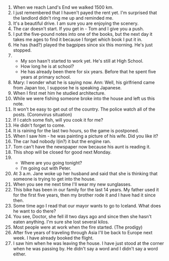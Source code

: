 1. When we reach Land's End we walked 1500 km.
2. I just remembered that I haven't payed the rent yet. I'm surprised that the landlord didn't ring me up and reminded me.
3. It's a beautiful drive. I am sure you are enjoying the scenery.
4. The car doesn't start. If you get in - Tom and I give you a push.
5. I put the five-pound notes into one of the books, but the next day it takes me ages to find it because I forget which book I put it in.
6. He has (had?) played the bagpipes since six this morning. He's just stopped.
7. - My son hasn't started to work yet. He's still at High School.
   - How long he is at school?
   - He has already been there for six years. Before that he spent five years at primary school.
8. Mary: I wonder what he is saying now.
   Ann: Well, his girlfriend came from Japan too, I suppose he is speaking Japanese.
9. When I first met him he studied architecture.
10. While we were fishing someone broke into the house and left us this note.
11. It won't be easy to get out of the country. The police watch all of the posts. (Coronvirus situation)
12. If I catch some fish, will you cook it for me?
13. He didn't forget to come.
14. It is raining for the last two hours, so the game is postponed.
15. When I saw him - he was painting a picture of his wife.
    Did you like it?
16. The car had nobody I(in?) it but the engine ran.
17. Tom can't have the newspaper now because his aunt is reading it.
18. This shop will be closed for good next Monday.
19. - Where are you going tonight?
    - I'm going out with Peter.
20. At 3 a.m. Jane woke up her husband and said that she is thinking that someone is trying to get into the house.
21. When you see me next time I'll wear my new sunglasses.
22. This bike has been in our family for the last 14 years. My father used it for the first five years, then my brother rode it and I have had it since then.
23. Some time ago I read that our mayor wants to go to Iceland. What does he want to do there?
24. You see, Doctor, she fell ill two days ago and since then she hasn't eaten anything. I'm sure she lost several kilos.
25. Most people were at work when the fire started. (The prodigy)
26. After five years of traveling through Asia I'll be back to Europe next week. I have already booked the flight.
27. I saw him when he was leaving the house. I have just stood at the corner when he was passing by. He didn't say a word and I didn't say a word either.